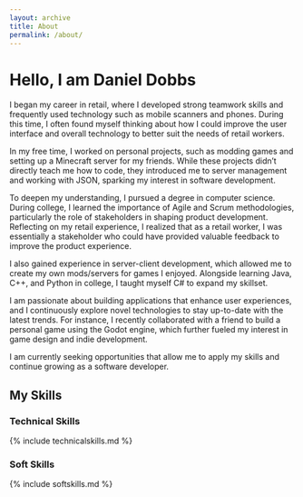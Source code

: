 ```yaml
---
layout: archive
title: About
permalink: /about/
---
```

# Hello, I am Daniel Dobbs
I began my career in retail, where I developed strong teamwork skills and frequently used technology such as mobile scanners and phones. During this time, I often found myself thinking about how I could improve the user interface and overall technology to better suit the needs of retail workers.

In my free time, I worked on personal projects, such as modding games and setting up a Minecraft server for my friends. While these projects didn’t directly teach me how to code, they introduced me to server management and working with JSON, sparking my interest in software development.

To deepen my understanding, I pursued a degree in computer science. During college, I learned the importance of Agile and Scrum methodologies, particularly the role of stakeholders in shaping product development. Reflecting on my retail experience, I realized that as a retail worker, I was essentially a stakeholder who could have provided valuable feedback to improve the product experience.

I also gained experience in server-client development, which allowed me to create my own mods/servers for games I enjoyed. Alongside learning Java, C++, and Python in college, I taught myself C# to expand my skillset.

I am passionate about building applications that enhance user experiences, and I continuously explore novel technologies to stay up-to-date with the latest trends. For instance, I recently collaborated with a friend to build a personal game using the Godot engine, which further fueled my interest in game design and indie development.

I am currently seeking opportunities that allow me to apply my skills and continue growing as a software developer.

## My Skills
### Technical Skills

{% include technicalskills.md %}

### Soft Skills

{% include softskills.md %}